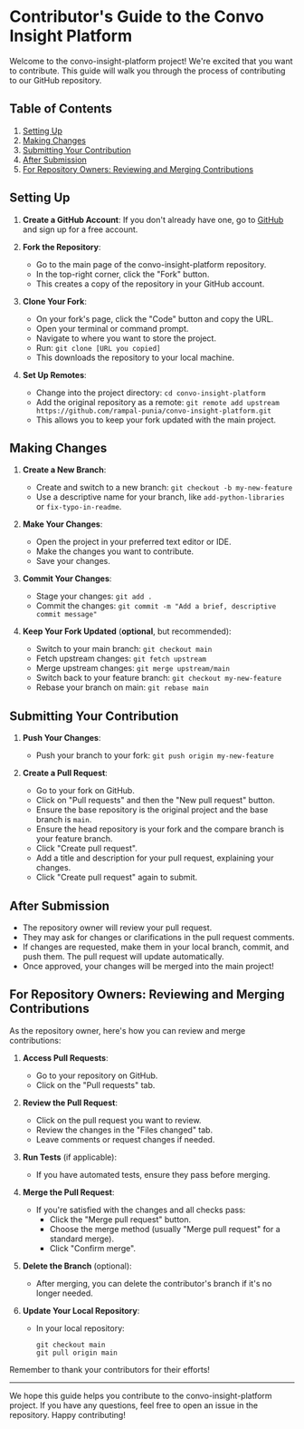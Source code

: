 # Contributor's Guide to the Convo Insight Platform

Welcome to the convo-insight-platform project! We're excited that you want to contribute. This guide will walk you through the process of contributing to our GitHub repository.

## Table of Contents

1. [Setting Up](#setting-up)
2. [Making Changes](#making-changes)
3. [Submitting Your Contribution](#submitting-your-contribution)
4. [After Submission](#after-submission)
5. [For Repository Owners: Reviewing and Merging Contributions](#for-repository-owners-reviewing-and-merging-contributions)

## Setting Up

1. **Create a GitHub Account**: If you don't already have one, go to [GitHub](https://github.com) and sign up for a free account.

2. **Fork the Repository**: 
   - Go to the main page of the convo-insight-platform repository.
   - In the top-right corner, click the "Fork" button.
   - This creates a copy of the repository in your GitHub account.

3. **Clone Your Fork**:
   - On your fork's page, click the "Code" button and copy the URL.
   - Open your terminal or command prompt.
   - Navigate to where you want to store the project.
   - Run: `git clone [URL you copied]`
   - This downloads the repository to your local machine.

4. **Set Up Remotes**:
   - Change into the project directory: `cd convo-insight-platform`
   - Add the original repository as a remote:
   `git remote add upstream https://github.com/rampal-punia/convo-insight-platform.git`
   - This allows you to keep your fork updated with the main project.

## Making Changes

1. **Create a New Branch**:
   - Create and switch to a new branch: `git checkout -b my-new-feature`
   - Use a descriptive name for your branch, like `add-python-libraries` or `fix-typo-in-readme`.

2. **Make Your Changes**:
   - Open the project in your preferred text editor or IDE.
   - Make the changes you want to contribute.
   - Save your changes.

3. **Commit Your Changes**:
   - Stage your changes: `git add .`
   - Commit the changes: `git commit -m "Add a brief, descriptive commit message"`

4. **Keep Your Fork Updated** (**optional**, but recommended):
   - Switch to your main branch: `git checkout main`
   - Fetch upstream changes: `git fetch upstream`
   - Merge upstream changes: `git merge upstream/main`
   - Switch back to your feature branch: `git checkout my-new-feature`
   - Rebase your branch on main: `git rebase main`

## Submitting Your Contribution

1. **Push Your Changes**:
   - Push your branch to your fork: `git push origin my-new-feature`

2. **Create a Pull Request**:
   - Go to your fork on GitHub.
   - Click on "Pull requests" and then the "New pull request" button.
   - Ensure the base repository is the original project and the base branch is `main`.
   - Ensure the head repository is your fork and the compare branch is your feature branch.
   - Click "Create pull request".
   - Add a title and description for your pull request, explaining your changes.
   - Click "Create pull request" again to submit.

## After Submission

- The repository owner will review your pull request.
- They may ask for changes or clarifications in the pull request comments.
- If changes are requested, make them in your local branch, commit, and push them. The pull request will update automatically.
- Once approved, your changes will be merged into the main project!

## For Repository Owners: Reviewing and Merging Contributions

As the repository owner, here's how you can review and merge contributions:

1. **Access Pull Requests**:
   - Go to your repository on GitHub.
   - Click on the "Pull requests" tab.

2. **Review the Pull Request**:
   - Click on the pull request you want to review.
   - Review the changes in the "Files changed" tab.
   - Leave comments or request changes if needed.

3. **Run Tests** (if applicable):
   - If you have automated tests, ensure they pass before merging.

4. **Merge the Pull Request**:
   - If you're satisfied with the changes and all checks pass:
     - Click the "Merge pull request" button.
     - Choose the merge method (usually "Merge pull request" for a standard merge).
     - Click "Confirm merge".

5. **Delete the Branch** (optional):
   - After merging, you can delete the contributor's branch if it's no longer needed.

6. **Update Your Local Repository**:
   - In your local repository:
     ```
     git checkout main
     git pull origin main
     ```

Remember to thank your contributors for their efforts!

---

We hope this guide helps you contribute to the convo-insight-platform project. If you have any questions, feel free to open an issue in the repository. Happy contributing!
